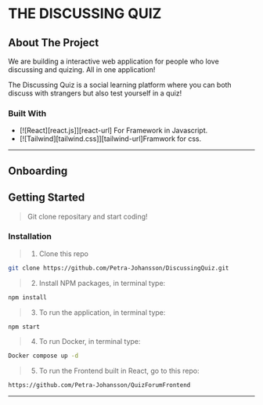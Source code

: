# THE DISCUSSING QUIZ

## About The Project

We are building a interactive web application for people who love discussing and quizing. All in one application!

The Discussing Quiz is a social learning platform where you can both discuss with strangers but also test yourself in a quiz! 

### Built With

- [![React][react.js]][react-url] For Framework in Javascript.
- [![Tailwind][tailwind.css]][tailwind-url]Framwork for css.

---

## Onboarding

## Getting Started

> Git clone repositary and start coding!

### Installation


> 1. Clone this repo
   ```sh
   git clone https://github.com/Petra-Johansson/DiscussingQuiz.git
   ```
> 2. Install NPM packages, in terminal type:
   ```sh
   npm install
   ```
> 3. To run the application, in terminal type:
   ````sh
   npm start
   ```` 
> 4. To run Docker, in terminal type:
   ````sh
   Docker compose up -d
   ```` 
> 5. To run the Frontend built in React, go to this repo:
   ````sh
   https://github.com/Petra-Johansson/QuizForumFrontend
   ````
---
